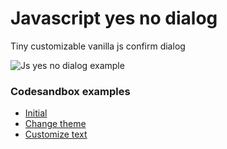 # Javascript yes no dialog
Tiny customizable vanilla js confirm dialog

![Js yes no dialog example](https://media.giphy.com/media/lnJ6dJtHaGJThoNVYA/giphy.gif)

### Codesandbox examples
- [Initial](https://codesandbox.io/s/yesno-dialog-example-simple-it5om)
- [Change theme](https://codesandbox.io/s/yesno-dialog-example-theme-gskh0)
- [Customize text](https://codesandbox.io/s/yesno-dialog-example-custom-9lzcd)
